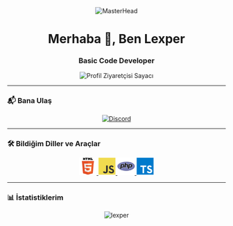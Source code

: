<!-- MasterHead görseli ortalanmış -->
<div align="center">
  <img src="https://i.pinimg.com/originals/a8/7f/4f/a87f4f342cdd9f3b06b8ff943dbf25b1.gif" alt="MasterHead" />
</div>

<!-- Başlıklar -->
<h1 align="center">Merhaba 👋, Ben Lexper</h1>
<h3 align="center">Basic Code Developer</h3>

<!-- Profil ziyaretçi sayacı -->
<div align="center">
  <img src="https://komarev.com/ghpvc/?username=Lexper&color=32CD32" alt="Profil Ziyaretçisi Sayacı"/>
</div>

---

<!-- İletişim bölümü -->
### 📬 Bana Ulaş

<p align="center">
  <!-- Discord linki, DiscordID'yi kendi ID'nle değiştir -->
  <a href="https://discord.com/users/DiscordID" target="_blank">
    <img src="https://raw.githubusercontent.com/rahuldkjain/github-profile-readme-generator/master/src/images/icons/Social/discord.svg" alt="Discord" width="40" height="40"/>
  </a>
</p>

---

<!-- Bildiğin diller ve araçlar -->
### 🛠️ Bildiğim Diller ve Araçlar

<p align="center">
  <a href="https://www.w3.org/html/" target="_blank" rel="noreferrer">
    <img src="https://raw.githubusercontent.com/devicons/devicon/master/icons/html5/html5-original-wordmark.svg" alt="HTML5" width="40" height="40"/>
  </a>
  <a href="https://developer.mozilla.org/tr/docs/Web/JavaScript" target="_blank" rel="noreferrer">
    <img src="https://raw.githubusercontent.com/devicons/devicon/master/icons/javascript/javascript-original.svg" alt="JavaScript" width="40" height="40"/>
  </a>
  <a href="https://www.php.net/" target="_blank" rel="noreferrer">
    <img src="https://raw.githubusercontent.com/devicons/devicon/master/icons/php/php-original.svg" alt="PHP" width="40" height="40"/>
  </a>
  <a href="https://www.typescriptlang.org/" target="_blank" rel="noreferrer">
    <img src="https://raw.githubusercontent.com/devicons/devicon/master/icons/typescript/typescript-original.svg" alt="TypeScript" width="40" height="40"/>
  </a>
</p>

---

<!-- GitHub istatistikleri -->
### 📊 İstatistiklerim

<p align="center">
  <img src="https://github-readme-stats.vercel.app/api/top-langs?username=lexper&show_icons=true&locale=tr&layout=compact" alt="lexper" />
</p>
